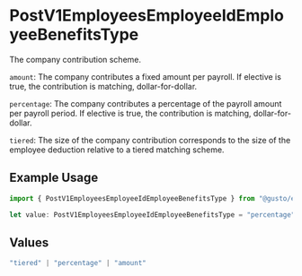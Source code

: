 # PostV1EmployeesEmployeeIdEmployeeBenefitsType

The company contribution scheme.

`amount`: The company contributes a fixed amount per payroll. If elective is true, the contribution is matching, dollar-for-dollar.

`percentage`: The company contributes a percentage of the payroll amount per payroll period. If elective is true, the contribution is matching, dollar-for-dollar.

`tiered`: The size of the company contribution corresponds to the size of the employee deduction relative to a tiered matching scheme.

## Example Usage

```typescript
import { PostV1EmployeesEmployeeIdEmployeeBenefitsType } from "@gusto/embedded-api/models/operations";

let value: PostV1EmployeesEmployeeIdEmployeeBenefitsType = "percentage";
```

## Values

```typescript
"tiered" | "percentage" | "amount"
```